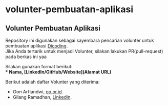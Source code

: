 # volunter-pembuatan-aplikasi

## Volunter Pembuatan Aplikasi
Repository ini digunakan sebagai sayembara pencarian volunter untuk pembuatan aplikasi [Dicoding](www.dicoding.com).<br>
Jika Anda tertarik untuk menjadi Volunter, silakan lakukan PR(pull-request) pada berkas ini yaa<br>

Silakan gunakan format berikut:<br>
**\* Nama, [LinkedIn/GitHub/Website](Alamat URL)** 

Berikut adalah daftar Volunter yang diterima:
* Oon Arfiandwi, [oo.or.id](https://oo.or.id).<br>
* Gilang Ramadhan, [Linkedin](https://www.linkedin.com/in/gilang-adhan/).
